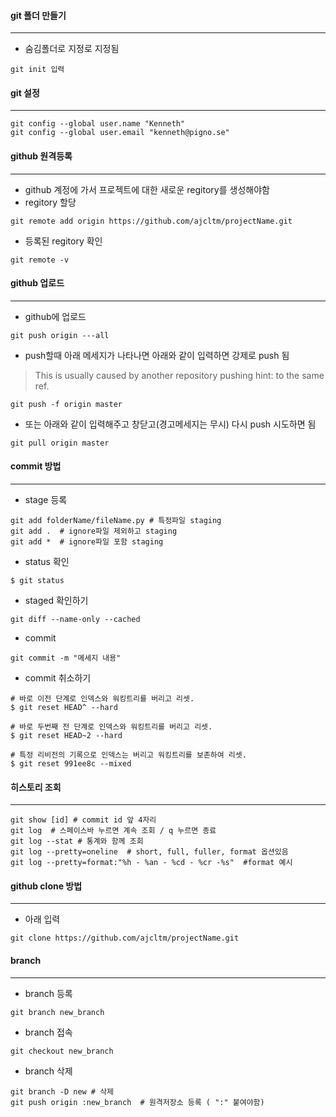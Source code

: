 #### **git 폴더 만들기**
---
- 숨김폴더로 지정로 지정됨
~~~git
git init 입력
~~~

#### **git 설정**
---
~~~git
git config --global user.name "Kenneth"
git config --global user.email "kenneth@pigno.se"
~~~

#### **github 원격등록**
---
- github 계정에 가서 프로젝트에 대한 새로운 regitory를 생성해야함
- regitory 할당
~~~git 
git remote add origin https://github.com/ajcltm/projectName.git
~~~

- 등록된 regitory 확인
~~~git
git remote -v
~~~

#### **github 업로드**
---
- github에 업로드
~~~git
git push origin ---all
~~~
- push할때 아래 메세지가 나타나면 아래와 같이 입력하면 강제로 push 됨
> This is usually caused by another repository pushing hint: to the same ref.
~~~
git push -f origin master
~~~
- 또는 아래와 같이 입력해주고 창닫고(경고메세지는 무시) 다시 push 시도하면 됨
~~~
git pull origin master 
~~~

#### **commit 방법**
---
- stage 등록
~~~git
git add folderName/fileName.py # 특정파일 staging
git add .  # ignore파일 제외하고 staging
git add *  # ignore파일 포함 staging
~~~

- status 확인
~~~git
$ git status
~~~

- staged 확인하기
~~~
git diff --name-only --cached
~~~

- commit
~~~git
git commit -m "메세지 내용"
~~~

- commit 취소하기
~~~git
# 바로 이전 단계로 인덱스와 워킹트리를 버리고 리셋.
$ git reset HEAD^ --hard

# 바로 두번째 전 단계로 인덱스와 워킹트리를 버리고 리셋.
$ git reset HEAD~2 --hard

# 특정 리비전의 기록으로 인덱스는 버리고 워킹트리를 보존하여 리셋.
$ git reset 991ee8c --mixed
~~~

#### **히스토리 조회**
---
~~~git
git show [id] # commit id 앞 4자리
git log  # 스페이스바 누르면 계속 조회 / q 누르면 종료
git log --stat # 통계와 함께 조회
git log --pretty=oneline  # short, full, fuller, format 옵션있음
git log --pretty=format:"%h - %an - %cd - %cr -%s"  #format 예시
~~~
#### **github clone 방법**
---
- 아래 입력
~~~
git clone https://github.com/ajcltm/projectName.git 
~~~

#### **branch**
---
- branch 등록
~~~git
git branch new_branch
~~~

- branch 접속
~~~git
git checkout new_branch
~~~

- branch 삭제
~~~git
git branch -D new # 삭제
git push origin :new_branch  # 원격저장소 등록 ( ":" 붙여야함)
~~~